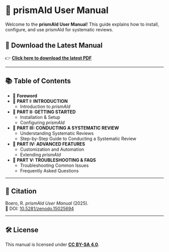 # 📖 prismAId User Manual  

Welcome to the **prismAId User Manual**! This guide explains how to install, configure, and use prismAId for systematic reviews.

## 📄 Download the Latest Manual  
👉 **[Click here to download the latest PDF](https://github.com/open-and-sustainable/prismaid_manual/raw/main/prismaid_manual.pdf)**  

---

## 📚 Table of Contents  
- 📜 **Foreword**  
- 🔹 **PART I: INTRODUCTION**  
  - Introduction to *prismAId*  
- 🔹 **PART II: GETTING STARTED**  
  - Installation & Setup  
  - Configuring *prismAId*  
- 🔹 **PART III: CONDUCTING A SYSTEMATIC REVIEW**  
  - Understanding Systematic Reviews  
  - Step-by-Step Guide to Conducting a Systematic Review  
- 🔹 **PART IV: ADVANCED FEATURES**  
  - Customization and Automation  
  - Extending *prismAId*  
- 🔹 **PART V: TROUBLESHOOTING & FAQS**  
  - Troubleshooting Common Issues  
  - Frequently Asked Questions  

---

## 📖 Citation  
Boero, R. *prismAId User Manual* (2025).  
📌 DOI: [10.5281/zenodo.15025694](https://doi.org/10.5281/zenodo.15025694)  

---

## 🛠️ License  
This manual is licensed under **[CC BY-SA 4.0](https://creativecommons.org/licenses/by-sa/4.0/)**.  

